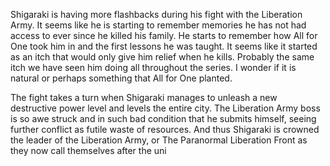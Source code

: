 Shigaraki is having more flashbacks during his fight with the Liberation Army. It seems like he is starting to remember memories he has not had access to ever since he killed his family. He starts to remember how All for One took him in and the first lessons he was taught. It seems like it started as an itch that would only give him relief when he kills. Probably the same itch we have seen him doing all throughout the series. I wonder if it is natural or perhaps something that All for One planted. 

The fight takes a turn when Shigaraki manages to unleash a new destructive power level and levels the entire city. The Liberation Army boss is so awe struck and in such bad condition that he submits himself, seeing further conflict as futile waste of resources. And thus Shigaraki is crowned the leader of the Liberation Army, or The Paranormal Liberation Front as they now call themselves after the uni